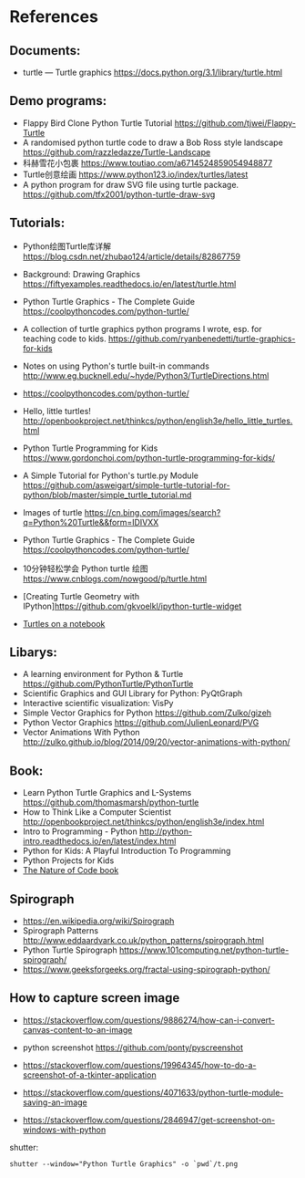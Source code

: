 # References

## Documents:
* turtle — Turtle graphics https://docs.python.org/3.1/library/turtle.html


## Demo programs:
* Flappy Bird Clone Python Turtle Tutorial https://github.com/tjwei/Flappy-Turtle
* A randomised python turtle code to draw a Bob Ross style landscape https://github.com/razzledazze/Turtle-Landscape
* 科赫雪花小包裹 https://www.toutiao.com/a6714524859054948877
* Turtle创意绘画 https://www.python123.io/index/turtles/latest
* A python program for draw SVG file using turtle package. https://github.com/tfx2001/python-turtle-draw-svg


## Tutorials:
* Python绘图Turtle库详解 https://blog.csdn.net/zhubao124/article/details/82867759
* Background: Drawing Graphics https://fiftyexamples.readthedocs.io/en/latest/turtle.html

* Python Turtle Graphics - The Complete Guide https://coolpythoncodes.com/python-turtle/ 
* A collection of turtle graphics python programs I wrote, esp. for teaching code to kids. https://github.com/ryanbenedetti/turtle-graphics-for-kids
* Notes on using Python's turtle built-in commands http://www.eg.bucknell.edu/~hyde/Python3/TurtleDirections.html
* https://coolpythoncodes.com/python-turtle/
* Hello, little turtles! http://openbookproject.net/thinkcs/python/english3e/hello_little_turtles.html
* Python Turtle Programming for Kids https://www.gordonchoi.com/python-turtle-programming-for-kids/
* A Simple Tutorial for Python's turtle.py Module https://github.com/asweigart/simple-turtle-tutorial-for-python/blob/master/simple_turtle_tutorial.md
* Images of turtle https://cn.bing.com/images/search?q=Python%20Turtle&&form=IDIVXX
* Python Turtle Graphics - The Complete Guide https://coolpythoncodes.com/python-turtle/ 
* 10分钟轻松学会 Python turtle 绘图 https://www.cnblogs.com/nowgood/p/turtle.html


* [Creating Turtle Geometry with IPython]https://github.com/gkvoelkl/ipython-turtle-widget
* [Turtles on a notebook](https://github.com/takluyver/mobilechelonian)


## Libarys:
* A learning environment for Python & Turtle https://github.com/PythonTurtle/PythonTurtle
* Scientific Graphics and GUI Library for Python: PyQtGraph
* Interactive scientific visualization: VisPy
* Simple Vector Graphics for Python https://github.com/Zulko/gizeh
* Python Vector Graphics https://github.com/JulienLeonard/PVG
* Vector Animations With Python http://zulko.github.io/blog/2014/09/20/vector-animations-with-python/


## Book:
* Learn Python Turtle Graphics and L-Systems https://github.com/thomasmarsh/python-turtle
* How to Think Like a Computer Scientist http://openbookproject.net/thinkcs/python/english3e/index.html
* Intro to Programming - Python
  http://python-intro.readthedocs.io/en/latest/index.html
* Python for Kids: A Playful Introduction To Programming
* Python Projects for Kids
* [The Nature of Code book](http://natureofcode.com/)


## Spirograph
* https://en.wikipedia.org/wiki/Spirograph
* Spirograph Patterns http://www.eddaardvark.co.uk/python_patterns/spirograph.html
* Python Turtle Spirograph https://www.101computing.net/python-turtle-spirograph/
* https://www.geeksforgeeks.org/fractal-using-spirograph-python/


## How to capture screen image
* https://stackoverflow.com/questions/9886274/how-can-i-convert-canvas-content-to-an-image

* python screenshot https://github.com/ponty/pyscreenshot
* https://stackoverflow.com/questions/19964345/how-to-do-a-screenshot-of-a-tkinter-application

* https://stackoverflow.com/questions/4071633/python-turtle-module-saving-an-image
* https://stackoverflow.com/questions/2846947/get-screenshot-on-windows-with-python


shutter:
```
shutter --window="Python Turtle Graphics" -o `pwd`/t.png
```
